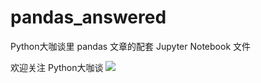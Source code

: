 # pandas_answered
Python大咖谈里 pandas 文章的配套 Jupyter Notebook 文件

欢迎关注 Python大咖谈
![](https://upload-images.jianshu.io/upload_images/3240514-61004f2c71be4a0b.png?imageMogr2/auto-orient/strip%7CimageView2/2/w/1240)
